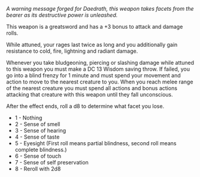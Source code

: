*A warning message forged for Daedrath, this weapon takes facets from the bearer as its destructive power is unleashed.*


This weapon is a greatsword and has a +3 bonus to attack and damage rolls.

While attuned, your rages last twice as long and you additionally gain resistance to cold, fire, lightning and radiant damage.

Whenever you take bludgeoning, piercing or slashing damage while attuned to this weapon you must make a DC 13 Wisdom saving throw. If failed, you go into a blind frenzy for 1 minute and must spend your movement and action to move to the nearest creature to you. When you reach melee range of the nearest creature you must spend all actions and bonus actions attacking that creature with this weapon until they fall unconscious.

After the effect ends, roll a d8 to determine what facet you lose.

- 1 - Nothing
- 2 - Sense of smell
- 3 - Sense of hearing
- 4 - Sense of taste
- 5 - Eyesight (First roll means partial blindness, second roll means complete blindness.)
- 6 - Sense of touch
- 7 - Sense of self preservation
- 8 - Reroll with 2d8